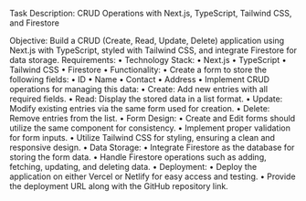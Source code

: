 Task Description: CRUD Operations with Next.js, TypeScript, Tailwind CSS, and Firestore

Objective:
Build a CRUD (Create, Read, Update, Delete) application using Next.js with TypeScript, styled with Tailwind CSS, and integrate Firestore for data storage.
Requirements:
•	Technology Stack:
•	Next.js
•	TypeScript
•	Tailwind CSS
•	Firestore
•	Functionality:
•	Create a form to store the following fields:
•	ID
•	Name
•	Contact
•	Address
•	Implement CRUD operations for managing this data:
•	Create: Add new entries with all required fields.
•	Read: Display the stored data in a list format.
•	Update: Modify existing entries via the same form used for creation.
•	Delete: Remove entries from the list.
•	Form Design:
•	Create and Edit forms should utilize the same component for consistency.
•	Implement proper validation for form inputs.
•	Utilize Tailwind CSS for styling, ensuring a clean and responsive design.
•	Data Storage:
•	Integrate Firestore as the database for storing the form data.
•	Handle Firestore operations such as adding, fetching, updating, and deleting data.
•	Deployment:
•	Deploy the application on either Vercel or Netlify for easy access and testing.
•	Provide the deployment URL along with the GitHub repository link.
